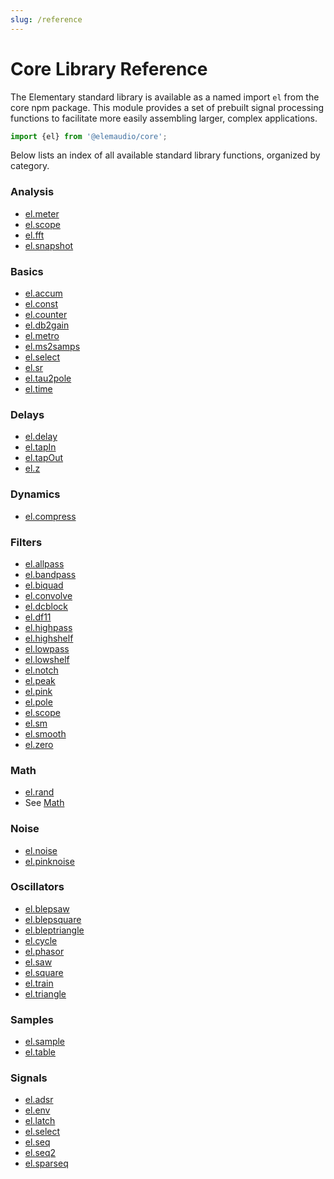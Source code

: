 ```yaml
---
slug: /reference
---
```


# Core Library Reference

The Elementary standard library is available as a named import `el` from the
core npm package. This module provides a set of prebuilt signal processing
functions to facilitate more easily assembling larger, complex applications.

```js
import {el} from '@elemaudio/core';
```

Below lists an index of all available standard library functions, organized by
category.

### Analysis

* [el.meter](./reference/meter.md)
* [el.scope](./reference/scope.md)
* [el.fft](./reference/fft.md)
* [el.snapshot](./reference/snapshot.md)

### Basics

* [el.accum](./reference/accum.md)
* [el.const](./reference/const.md)
* [el.counter](./reference/counter.md)
* [el.db2gain](./reference/db2gain.md)
* [el.metro](./reference/metro.md)
* [el.ms2samps](./reference/ms2samps.md)
* [el.select](./reference/select.md)
* [el.sr](./reference/sr.md)
* [el.tau2pole](./reference/tau2pole.md)
* [el.time](./reference/time.md)

### Delays

* [el.delay](./reference/delay.md)
* [el.tapIn](./reference/tapIn.md)
* [el.tapOut](./reference/tapOut.md)
* [el.z](./reference/z.md)

### Dynamics

* [el.compress](./reference/compress.md)

### Filters

* [el.allpass](./reference/allpass.md)
* [el.bandpass](./reference/bandpass.md)
* [el.biquad](./reference/biquad.md)
* [el.convolve](./reference/convolve.md)
* [el.dcblock](./reference/dcblock.md)
* [el.df11](./reference/df11.md)
* [el.highpass](./reference/highpass.md)
* [el.highshelf](./reference/highshelf.md)
* [el.lowpass](./reference/lowpass.md)
* [el.lowshelf](./reference/lowshelf.md)
* [el.notch](./reference/notch.md)
* [el.peak](./reference/peak.md)
* [el.pink](./reference/pink.md)
* [el.pole](./reference/pole.md)
* [el.scope](./reference/scope.md)
* [el.sm](./reference/sm.md)
* [el.smooth](./reference/smooth.md)
* [el.zero](./reference/zero.md)

### Math

* [el.rand](./reference/rand.md)
* See [Math](./reference/Math.md)

### Noise

* [el.noise](./reference/noise.md)
* [el.pinknoise](./reference/pinknoise.md)

### Oscillators

* [el.blepsaw](./reference/blepsaw.md)
* [el.blepsquare](./reference/blepsquare.md)
* [el.bleptriangle](./reference/bleptriangle.md)
* [el.cycle](./reference/cycle.md)
* [el.phasor](./reference/phasor.md)
* [el.saw](./reference/saw.md)
* [el.square](./reference/square.md)
* [el.train](./reference/train.md)
* [el.triangle](./reference/triangle.md)

### Samples

* [el.sample](./reference/sample.md)
* [el.table](./reference/table.md)

### Signals

* [el.adsr](./reference/adsr.md)
* [el.env](./reference/env.md)
* [el.latch](./reference/latch.md)
* [el.select](./reference/select.md)
* [el.seq](./reference/seq.md)
* [el.seq2](./reference/seq2.md)
* [el.sparseq](./reference/sparseq.md)
